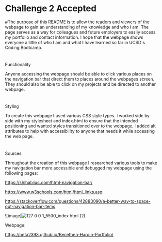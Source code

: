 # Challenge 2 Accepted

#The purpose of this README is to allow the readers and viewers of the webpage to gain an understanding of my knowledge and who I am. The page serves as a way for colleagues and future employers to easily access my portfolio and contact information. I hope that the webpage shows everyone a little of who I am and what I have learned so far in UCSD's Coding Bootcamp.

#
Functionality

Anyone accessing the webpage should be able to click various places on the navigation bar that direct them to places around the webpages screen. They should also be able to click on my projects and be directed to another webpage. 

#
Styling

To create this webpage I used various CSS style types. I worked side by side with my stylesheet and index.html to ensure that the intended positioning and wanted styles transitioned over to the webpage. I added alt attributes to help with accessibility to anyone that needs it while accessing the web page. 

#
Sources

Throughout the creation of this webpage I researched various tools to make my navigation bar more accessible and debugged my webpage using the following pages:

https://shihabiiuc.com/html-navigation-bar/

https://www.w3schools.com/html/html_links.asp

https://stackoverflow.com/questions/42880090/a-better-way-to-space-out-navigation-bar-items


![image]![127 0 0 1_5500_index html (2)](https://user-images.githubusercontent.com/128006949/231943200-f0774670-8cad-4fd3-baef-40c2ea4ccd92.png)



Webpage:

https://neta2393.github.io/Benethea-Hardin-Portfolio/








